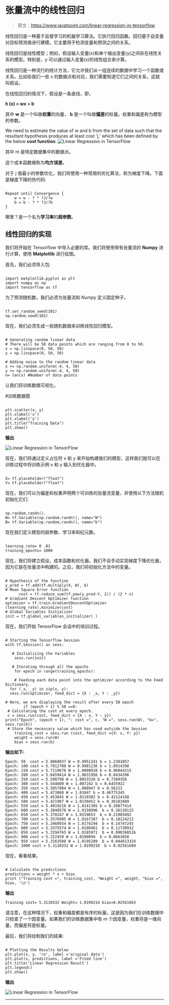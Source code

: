 # 张量流中的线性回归

> 原文：<https://www.javatpoint.com/linear-regression-in-tensorflow>

线性回归是一种基于监督学习的机器学习算法。它执行回归函数。回归基于自变量对目标预测值进行建模。它主要用于检测变量和预测之间的关系。

线性回归是线性模型；例如，假设输入变量(x)和单个输出变量(y)之间存在线性关系的模型。特别是，y 可以通过输入变量(x)的线性组合来计算。

线性回归是一种流行的统计方法，它允许我们从一组连续的数据中学习一个函数或关系。比如给我们一些 x 的数据点和对应，我们需要知道它们之间的关系，这就叫假设。

在线性回归的情况下，假设是一条直线，即，

**h (x) = wx + b**

其中 **w** 是一个叫做**权重**的向量， **b** 是一个叫做**偏差**的标量。权重和偏差称为模型的参数。

We need to estimate the value of w and b from the set of data such that the resultant hypothesis produces at least cost 'j,' which has been defined by the below **cost function**. ![Linear Regression in TensorFlow](img/c7cfe65b96c4fd4ef781bef76b6d9cd1.png)

其中 m 是特定数据集中的数据点。

这个成本函数被称为**均方误差**。

对于 j 值最小的参数优化，我们将使用一种常用的优化算法，称为梯度下降。下面是梯度下降的伪代码:

```

Repeat until Convergence {
    w = w - ? * ?J/?w
    b = b - ? * ?J/?b
}

```

哪里？是一个名为**学习率**的**超参数**。

## 线性回归的实现

我们将开始在 Tensorflow 中导入必要的库。我们将使用带有张量流的 **Numpy** 进行计算，使用 **Matplotlib** 进行绘图。

首先，我们必须导入包:

```

import matplotlib.pyplot as plt
import numpy as np
import tensorflow as tf

```

为了预测随机数，我们必须为张量流和 Numpy 定义固定种子。

```

tf.set_random_seed(101)
np.random.seed(101)

```

现在，我们必须生成一些随机数据来训练线性回归模型。

```

# Generating random linear data 
# There will be 50 data points which are ranging from 0 to 50.
x = np.linspace(0, 50, 50) 
y = np.linspace(0, 50, 50) 

# Adding noise to the random linear data 
x += np.random.uniform(-4, 4, 50) 
y += np.random.uniform(-4, 4, 50) 
n= len(x) #Number of data points

```

让我们将训练数据可视化。

#训练数据图

```

plt.scatter(x, y) 
plt.xlabel('x') 
plt.xlabel('y') 
plt.title("Training Data") 
plt.show() 

```

**输出**

![Linear Regression in TensorFlow](img/b0fd11b49c628693f63c94d8d72b401e.png)

现在，我们将通过定义占位符 x 和 y 来开始构建我们的模型，这样我们就可以在训练过程中将训练示例 x 和 y 输入到优化器中。

```

X= tf.placeholder("float")
Y= tf.placeholder("float")

```

现在，我们可以为偏差和权重声明两个可训练的张量流变量，并使用以下方法随机初始化它们:

```

np.random.randn().
W= tf.Variable(np.random.randn(), name="W")
B= tf.Variable(np.random,randn(), name="b")

```

现在我们定义模型的超参数、学习率和纪元数。

```

learning_rate= 0 .01
training_epochs= 1000

```

现在，我们将建立假设，成本函数和优化器。我们不会手动实现梯度下降优化器，因为它是在张量流中构建的。之后，我们将初始化方法中的变量。

```

# Hypothesis of the function
y_pred = tf.add(tf.multiply(X, W), b) 
# Mean Square Error function
      cost = tf.reduce_sum(tf.pow(y_pred-Y, 2)) / (2 * n)  
# Gradient Descent Optimizer function
optimizer = tf.train.GradientDescentOptimizer (learning_rate).minimize(cost)
# Global Variables Initializer 
init = tf.global_variables_initializer( )

```

现在，我们开始 TensorFlow 会话中的培训过程。

```

# Starting the Tensorflow Session 
with tf.Session() as sess: 

   # Initializing the Variables 
    sess.run(init) 

   # Iterating through all the epochs 
    for epoch in range(training_epochs): 

    # Feeding each data point into the optimizer according to the Feed Dictionary.
  for (_x, _y) in zip(x, y):  
  sess.run(optimizer, feed_dict = {X : _x, Y : _y})  

# Here, we are displaying the result after every 50 epoch  
        if (epoch + 1) % 50 ==0: 
 # Calculating the cost at every epoch. 
 c = sess.run(cost, feed_dict = {X : x, Y : y})  
print("Epoch", (epoch + 1), ": cost =", c, "W =", sess.run(W), "b=", sess.run(b))
 # Store the necessary value which has used outside the Session 
    training_cost = sess.run (cost, feed_dict ={X: x, Y: y})  
    weight = sess.run(W) 
    bias = sess.run(b) 

```

**输出如下:**

```
Epoch: 50  cost = 5.8868037 W = 0.9951241 b = 1.2381057
Epoch: 100 cost = 5.7912708 W = 0.9981236 b = 1.0914398
Epoch: 150 cost = 5.7119676 W = 1.0008028 b = 0.96044315
Epoch: 200 cost = 5.6459414 W = 1.0031956 b = 0.8434396
Epoch: 250 cost = 5.590798 W = 1.0053328 b = 0.7389358
Epoch: 300 cost = 5.544609 W = 1.007242 b = 0.6455922
Epoch: 350 cost = 5.5057884 W = 1.008947 b = 0.56223
Epoch: 400 cost = 5.473068 W = 1.01047 b = 0.46775345
Epoch: 450 cost = 5.453845 W = 1.0118302 b = 0.42124168
Epoch: 500 cost = 5.421907 W = 1.0130452 b = 0.36183489
Epoch: 550 cost = 5.4019218 W = 1.0141305 b = 0.30877414
Epoch: 600 cost = 5.3848578 W = 1.0150996  b = 0.26138115
Epoch: 650 cost = 5.370247 W = 1.0159653  b = 0.21905092
Epoch: 700 cost = 5.3576995 W = 1.0167387  b = 0.18124212
Epoch: 750 cost = 5.3468934 W = 1.0174294  b = 0.14747245
Epoch: 800 cost = 5.3375574 W = 1.0180461  b = 0.11730932
Epoch: 850 cost = 5.3294765 W = 1.0185971  b = 0.090368526
Epoch: 900 cost = 5.322459 W = 1.0190894  b = 0.0663058
Epoch: 950 cost = 5.3163588 W = 1.0195289  b = 0.044813324
Epoch: 1000 cost = 5.3110332 W = 1.0199218  b = 0.02561669

```

现在，看看结果。

```

# Calculate the predictions
predictions = weight * x + bias 
print ("Training cost =", training_cost, "Weight =", weight, "bias =", bias, '\n') 

```

**输出**

```
Training cost= 5.3110332 Weight= 1.0199214 bias=0.02561663

```

请注意，在这种情况下，权重和偏差都是有序的标量。这是因为我们在训练数据中只检查了一个因变量。如果我们的训练数据集中有 m 个因变量，权重将是一维向量，而偏差将是标量。

最后，我们将绘制我们的结果:

```

# Plotting the Results below
plt.plot(x, y, 'ro', label ='original data')
plt.plot(x, predictions, label ='Fited line')
plt.title('Linear Regression Result') 
plt.legend() 
plt.show() 

```

**输出**

![Linear Regression in TensorFlow](img/b6eb2634a0c25bbf6d8f488c3aee5076.png)

* * *